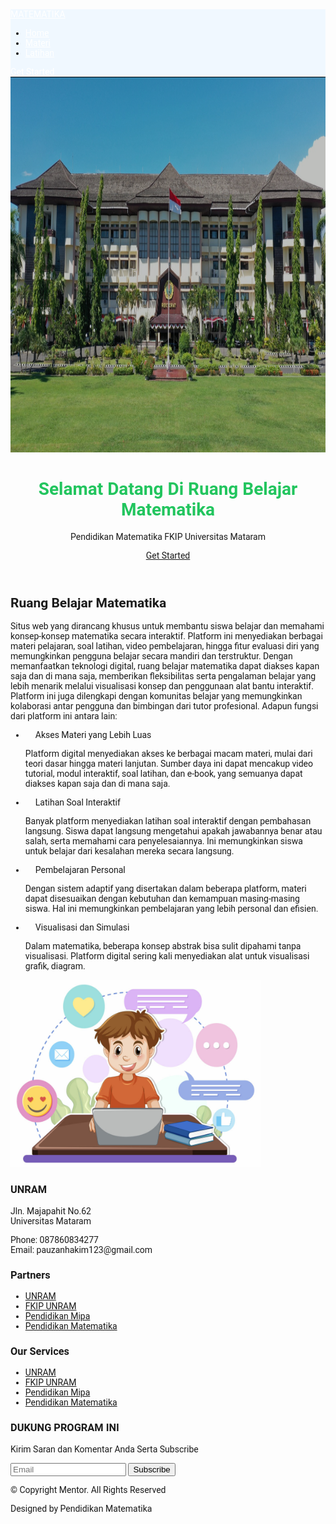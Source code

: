 <html>
 <head>
  <title>
   Matematika
  </title>
  <script src="https://cdn.tailwindcss.com">
  </script>
  <link href="https://cdnjs.cloudflare.com/ajax/libs/font-awesome/5.15.3/css/all.min.css" rel="stylesheet"/>
  <link href="https://fonts.googleapis.com/css2?family=Roboto:wght@400;700&amp;display=swap" rel="stylesheet"/>
  <style>
   body {
            font-family: 'Roboto', sans-serif;
        }
   nav {
    position: sticky;
    position: -webkit-sticky;
    top: 0;
    background-color: aliceblue;
    z-index: 1;
    border-bottom: 1px solid rgb(3, 3, 3);
        }
        nav a {
      color: #ffffff;
      transition: color 0.3s;
    }
    nav a:hover {
      color: #d1fae5;
    }
    .btn-primary {
      background-color: #22c55e;
      color: white;
      padding: 10px 20px;
      border-radius: 50px;
      transition: transform 0.2s, background-color 0.3s;
    }
    .btn-primary:hover {
      background-color: #15803d;
      transform: scale(1.1);
    }
    header {
      position: relative;
      text-align: center;
    }
    header img {
      filter: brightness(75%);
    }
    header h1 {
      animation: fadeInDown 2s ease-in-out;
      color:#22c55e;
    }
    @keyframes fadeInDown {
      0% { opacity: 0; transform: translateY(-50px); }
      100% { opacity: 1; transform: translateY(0); }
    }
    ul.list-disc li {
      padding-left: 1rem;
    }
  </style>
 </head>
 <body class="bg-gray-100">
  <!-- Header -->
  <nav class="bg-white shadow-md">
    <div class="container mx-auto px-4 py-2 flex justify-between items-center">
     <a class="text-2xl font-bold text-green-500" href="#">
      MATEMATIKA
     </a>
     <ul class="flex space-x-6"; text-align="right">
      <li>
       <a class="text-gray-700" href="#" >
        Home
       </a>
      </li>
      <li>
       <a class="text-gray-700" href="materi.html">
        Materi
       </a>
      </li>
      <li>
       <a class="text-gray-700" href="#">
        Latihan
       </a>
      </li>
     </ul>
     <a class="bg-green-500 text-white px-4 py-2 rounded" href="#">
      Get Started
     </a>
    </div>
   </nav>
   <header class="relative">
    <img alt="unram" class="w-full h-96 object-cover" height="600" src="unram.jpeg" width="1920"/>
    <div class="absolute inset-0 bg-black opacity-50">
    </div>
    <div class="absolute inset-0 flex flex-col justify-center items-center text-center text-white px-4">
     <h1 class="text-4xl md:text-5xl font-bold ">
      Selamat Datang Di Ruang Belajar Matematika
     </h1>
     <p class="mt-4 text-lg md:text-xl">
      Pendidikan Matematika FKIP Universitas Mataram
     </p>
     <a class="mt-6 bg-white text-black px-6 py-3 rounded-full" href="#">
      Get Started
     </a>
    </div>
   </header>
  <!-- Main Content -->
  <main class="container mx-auto px-4 py-16">
   <div class="flex flex-col md:flex-row items-center">
    <div class="md:w-2/3">
     <h2 class="text-2xl font-bold mb-4">
      Ruang Belajar Matematika
     </h2>
     <p class="mb-4">
      Situs web yang dirancang khusus untuk membantu siswa belajar dan memahami konsep-konsep matematika secara interaktif. Platform ini menyediakan berbagai materi pelajaran, soal latihan, video pembelajaran, hingga fitur evaluasi diri yang memungkinkan pengguna belajar secara mandiri dan terstruktur. Dengan memanfaatkan teknologi digital, ruang belajar matematika dapat diakses kapan saja dan di mana saja, memberikan fleksibilitas serta pengalaman belajar yang lebih menarik melalui visualisasi konsep dan penggunaan alat bantu interaktif. Platform ini juga dilengkapi dengan komunitas belajar yang memungkinkan kolaborasi antar pengguna dan bimbingan dari tutor profesional. Adapun fungsi dari platform ini antara lain:
     </p>
     <ul class="list-disc list-inside mb-4">
      <li class="flex items-center mb-2">
       <i class="fas fa-check-circle text-green-600 mr-2">
       </i>
       Akses Materi yang Lebih Luas
      </li>
      <p>Platform digital menyediakan akses ke berbagai macam materi, mulai dari teori dasar hingga materi lanjutan. Sumber daya ini dapat mencakup video tutorial, modul interaktif, soal latihan, dan e-book, yang semuanya dapat diakses kapan saja dan di mana saja.</p>
      <li class="flex items-center mb-2">
       <i class="fas fa-check-circle text-green-600 mr-2">
       </i>
       Latihan Soal Interaktif
      </li>
      <p>Banyak platform menyediakan latihan soal interaktif dengan pembahasan langsung. Siswa dapat langsung mengetahui apakah jawabannya benar atau salah, serta memahami cara penyelesaiannya. Ini memungkinkan siswa untuk belajar dari kesalahan mereka secara langsung.</p>
      <li class="flex items-center mb-2">
       <i class="fas fa-check-circle text-green-600 mr-2">
       </i>
       Pembelajaran Personal
      </li>
      <p>Dengan sistem adaptif yang disertakan dalam beberapa platform, materi dapat disesuaikan dengan kebutuhan dan kemampuan masing-masing siswa. Hal ini memungkinkan pembelajaran yang lebih personal dan efisien.</p>
      <li class="flex items-center mb-2">
        <i class="fas fa-check-circle text-green-600 mr-2">
        </i>
        Visualisasi dan Simulasi
       </li>
       <p>Dalam matematika, beberapa konsep abstrak bisa sulit dipahami tanpa visualisasi. Platform digital sering kali menyediakan alat untuk visualisasi grafik, diagram.</p>
     </ul>
    </div>
    <div class="md:w-1/3 mt-8 md:mt-0 md:ml-8">
     <img alt="siswa" class="rounded shadow" height="300" src="siswa.jpg" width="400" />
    </div>
   </div>
  </main>
  <!-- Footer -->
  <footer class="bg-white py-8">
   <div class="container mx-auto px-4">
    <div class="flex flex-col md:flex-row justify-between">
     <div class="mb-8 md:mb-0">
      <h3 class="text-lg font-bold mb-2">
       UNRAM
      </h3>
      <p>
       Jln. Majapahit No.62
       <br/>
       Universitas Mataram
      </p>
      <p>
       Phone: 087860834277
       <br/>
       Email: pauzanhakim123@gmail.com
      </p>
     </div>
     <div class="mb-8 md:mb-0">
      <h3 class="text-lg font-bold mb-2">
       Partners
      </h3>
      <ul>
       <li>
        <a class="text-gray-600 hover:text-green-600" href="#">
         UNRAM
        </a>
       </li>
       <li>
        <a class="text-gray-600 hover:text-green-600" href="#">
         FKIP UNRAM
        </a>
       </li>
       <li>
        <a class="text-gray-600 hover:text-green-600" href="#">
         Pendidikan Mipa
        </a>
       </li>
       <li>
        <a class="text-gray-600 hover:text-green-600" href="#">
          Pendidikan Matematika
        </a>
       </li>
      </ul>
     </div>
     <div class="mb-8 md:mb-0">
      <h3 class="text-lg font-bold mb-2">
       Our Services
      </h3>
      <ul>
       <li>
        <a class="text-gray-600 hover:text-green-600" href="#">
         UNRAM
        </a>
       </li>
       <li>
        <a class="text-gray-600 hover:text-green-600" href="#">
         FKIP UNRAM
        </a>
       </li>
       <li>
        <a class="text-gray-600 hover:text-green-600" href="#">
         Pendidikan Mipa
        </a>
       </li>
       <li>
        <a class="text-gray-600 hover:text-green-600" href="#">
          Pendidikan Matematika
        </a>
       </li>
      </ul>
     </div>
     <div>
      <h3 class="text-lg font-bold mb-2">
       DUKUNG PROGRAM INI
      </h3>
      <p class="mb-4">
       Kirim Saran dan Komentar Anda Serta Subscribe
      </p>
      <form class="flex">
       <input class="px-4 py-2 border border-gray-300 rounded-l focus:outline-none" placeholder="Email" type="email"/>
       <button class="bg-green-600 text-white px-4 py-2 rounded-r hover:bg-green-700">
        Subscribe
       </button>
      </form>
     </div>
    </div>
    <div class="mt-8 text-center text-gray-600">
     <p>
      © Copyright Mentor. All Rights Reserved
     </p>
     <p>
      Designed by Pendidikan Matematika
     </p>
     <div class="mt-4">
      <a class="text-green-600 mx-2" href="#">
       <i class="fab fa-facebook-f">
       </i>
      </a>
      <a class="text-green-600 mx-2" href="#">
       <i class="fab fa-twitter">
       </i>
      </a>
      <a class="text-green-600 mx-2" href="#">
       <i class="fab fa-instagram">
       </i>
      </a>
      <a class="text-green-600 mx-2" href="#">
       <i class="fab fa-youtube">
       </i>
      </a>
      <a class="text-green-600 mx-2" href="#">
       <i class="fab fa-linkedin">
       </i>
      </a>
     </div>
    </div>
   </div>
  </footer>
 </body>
</html>
